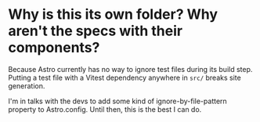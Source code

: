 # Why is this its own folder? Why aren't the specs with their components?

Because Astro currently has no way to ignore test files during its build step. Putting a test file with a Vitest dependency anywhere in `src/` breaks site generation.

I'm in talks with the devs to add some kind of ignore-by-file-pattern property to Astro.config. Until then, this is the best I can do.